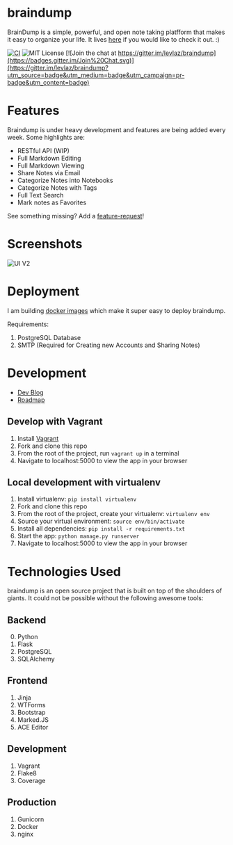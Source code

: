# braindump

BrainDump is a simple, powerful, and open note taking platfform that makes it easy to organize your life. It lives [here](http://braindump.pw) if you would like to check it out. :)

[![CI](https://circleci.com/gh/levlaz/braindump.svg?style=shield&circle-token=:circle-token)](https://circleci.com/gh/levlaz/braindump) ![MIT License](https://img.shields.io/github/license/mashape/apistatus.svg) [![Join the chat at https://gitter.im/levlaz/braindump](https://badges.gitter.im/Join%20Chat.svg)](https://gitter.im/levlaz/braindump?utm_source=badge&utm_medium=badge&utm_campaign=pr-badge&utm_content=badge)

# Features

Braindump is under heavy development and features are being added every week. Some highlights are:

* RESTful API (WIP)
* Full Markdown Editing
* Full Markdown Viewing
* Share Notes via Email
* Categorize Notes into Notebooks
* Categorize Notes with Tags
* Full Text Search
* Mark notes as Favorites

See something missing? Add a [feature-request](https://github.com/levlaz/braindump/issues)!

# Screenshots

![UI V2](https://cloud.githubusercontent.com/assets/7981032/11611650/4d811b74-9ba6-11e5-8159-b1d924997bc2.png)

# Deployment

I am building [docker images](https://hub.docker.com/r/levlaz/braindump/) which make it super easy to deploy braindump.

Requirements:

1. PostgreSQL Database
2. SMTP (Required for Creating new Accounts and Sharing Notes)

# Development

* [Dev Blog](https://levlaz.org/tag/braindump/)
* [Roadmap](https://github.com/levlaz/braindump/issues?q=is%3Aopen+is%3Aissue+label%3Afeature)

## Develop with Vagrant

1. Install [Vagrant](https://www.vagrantup.com/)
2. Fork and clone this repo
3. From the root of the project, run `vagrant up` in a terminal
4. Navigate to localhost:5000 to view the app in your browser

## Local development with virtualenv

1. Install virtualenv: `pip install virtualenv`
2. Fork and clone this repo
3. From the root of the project, create your virtualenv: `virtualenv env`
4. Source your virtual environment: `source env/bin/activate`
5. Install all dependencies: `pip install -r requirements.txt`
6. Start the app: `python manage.py runserver`
7. Navigate to localhost:5000 to view the app in your browser

# Technologies Used

braindump is an open source project that is built on top of the shoulders of giants. It could not be possible without the following awesome tools:

## Backend
0. Python
1. Flask
2. PostgreSQL
3. SQLAlchemy

## Frontend
1. Jinja
2. WTForms
3. Bootstrap
4. Marked.JS
5. ACE Editor

## Development
1. Vagrant
2. Flake8
3. Coverage

## Production 
1. Gunicorn
2. Docker
3. nginx 
